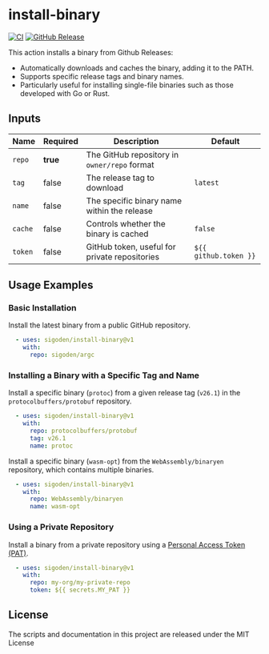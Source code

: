 # install-binary

[![CI](https://img.shields.io/github/actions/workflow/status/sigoden/aichat/ci.yaml)](https://github.com/sigoden/install-binary/actions/workflows/ci.yml)
[![GitHub Release](https://img.shields.io/github/v/release/sigoden/install-binary)](https://github.com/sigoden/install-binary/releases)

This action installs a binary from Github Releases:

- Automatically downloads and caches the binary, adding it to the PATH.
- Supports specific release tags and binary names.
- Particularly useful for installing single-file binaries such as those developed with Go or Rust.

## Inputs

| Name    | Required | Description                                   | Default               |
| ------- | -------- | --------------------------------------------- | --------------------- |
| `repo`  | **true** | The GitHub repository in `owner/repo` format  |                       |
| `tag`   | false    | The release tag to download                   | `latest`              |
| `name`  | false    | The specific binary name within the release   |                       |
| `cache` | false    | Controls whether the binary is cached         | `false`               |
| `token` | false    | GitHub token, useful for private repositories | `${{ github.token }}` |

## Usage Examples

### Basic Installation

Install the latest binary from a public GitHub repository.

```yaml
  - uses: sigoden/install-binary@v1
    with:
      repo: sigoden/argc
```

### Installing a Binary with a Specific Tag and Name

Install a specific binary (`protoc`) from a given release tag (`v26.1`) in the `protocolbuffers/protobuf` repository.

```yaml
  - uses: sigoden/install-binary@v1
    with:
      repo: protocolbuffers/protobuf
      tag: v26.1
      name: protoc
```

Install a specific binary (`wasm-opt`) from the `WebAssembly/binaryen` repository, which contains multiple binaries.

```yaml
  - uses: sigoden/install-binary@v1
    with:
      repo: WebAssembly/binaryen
      name: wasm-opt
```

### Using a Private Repository

Install a binary from a private repository using a [Personal Access Token (PAT)](https://docs.github.com/en/authentication/keeping-your-account-and-data-secure/managing-your-personal-access-tokens).

```yaml
  - uses: sigoden/install-binary@v1
    with:
      repo: my-org/my-private-repo
      token: ${{ secrets.MY_PAT }}
```

## License

The scripts and documentation in this project are released under the MIT License